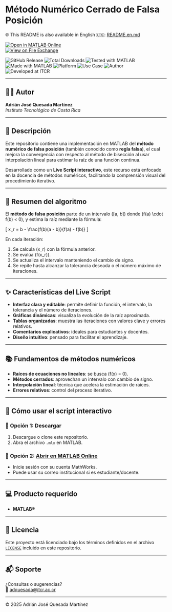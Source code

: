 # Método Numérico Cerrado de Falsa Posición

🌐 This README is also available in English 🇺🇸: [README.en.md](README.en.md)

[![Open in MATLAB Online](https://www.mathworks.com/images/responsive/global/open-in-matlab-online.svg)](https://matlab.mathworks.com/open/github/v1?repo=adriancrc/Metodo-Numerico-de-Falsa-Posicion)  
[![View on File Exchange](https://www.mathworks.com/matlabcentral/images/matlab-file-exchange.svg)](https://la.mathworks.com/matlabcentral/fileexchange/)

![GitHub Release](https://img.shields.io/github/v/release/adriancrc/Metodo-Numerico-de-Falsa-Posicion)
![Total Downloads](https://img.shields.io/github/downloads/adriancrc/Metodo-Numerico-de-Falsa-Posicion/total)
![Tested with MATLAB](https://img.shields.io/endpoint?url=https://raw.githubusercontent.com/adriancrc/Metodo-Numerico-de-Falsa-Posicion/main/report/badge/tested_with.json)
![Made with MATLAB](https://img.shields.io/badge/Made%20with-MATLAB-blue)
![Platform](https://img.shields.io/badge/Platform-Windows%20%7C%20macOS%20%7C%20Linux-lightgrey)
![Use Case](https://img.shields.io/badge/Use-Educational-success)
![Author](https://img.shields.io/badge/Author-Adrián%20Quesada%20Martínez-blueviolet)
![Developed at ITCR](https://img.shields.io/badge/Developed%20at-ITCR-blue)

---

## 👨‍💻 Autor
**Adrián José Quesada Martínez**  
*Instituto Tecnológico de Costa Rica*

---

## 📘 Descripción

Este repositorio contiene una implementación en MATLAB del **método numérico de falsa posición** (también conocido como **regla falsa**), el cual mejora la convergencia con respecto al método de bisección al usar interpolación lineal para estimar la raíz de una función continua.

Desarrollado como un **Live Script interactivo**, este recurso está enfocado en la docencia de métodos numéricos, facilitando la comprensión visual del procedimiento iterativo.

---

## 🧠 Resumen del algoritmo

El **método de falsa posición** parte de un intervalo \([a, b]\) donde \(f(a) \cdot f(b) < 0\), y estima la raíz mediante la fórmula:

\[
x_r = b - \frac{f(b)(a - b)}{f(a) - f(b)}
\]

En cada iteración:

1. Se calcula \(x_r\) con la fórmula anterior.
2. Se evalúa \(f(x_r)\).
3. Se actualiza el intervalo manteniendo el cambio de signo.
4. Se repite hasta alcanzar la tolerancia deseada o el número máximo de iteraciones.

---

## ✨ Características del Live Script

- **Interfaz clara y editable**: permite definir la función, el intervalo, la tolerancia y el número de iteraciones.
- **Gráficas dinámicas**: visualiza la evolución de la raíz aproximada.
- **Tablas organizadas**: muestra las iteraciones con valores clave y errores relativos.
- **Comentarios explicativos**: ideales para estudiantes y docentes.
- **Diseño intuitivo**: pensado para facilitar el aprendizaje.

---

## 📚 Fundamentos de métodos numéricos

- **Raíces de ecuaciones no lineales**: se busca \(f(x) = 0\).
- **Métodos cerrados**: aprovechan un intervalo con cambio de signo.
- **Interpolación lineal**: técnica que acelera la estimación de raíces.
- **Errores relativos**: control del proceso iterativo.

---

## 🚀 Cómo usar el script interactivo

### 🔹 Opción 1: Descargar

1. Descargue o clone este repositorio.
2. Abra el archivo `.mlx` en MATLAB.

### 🔹 Opción 2: [Abrir en MATLAB Online](https://matlab.mathworks.com/open/github/v1?repo=adriancrc/Metodo-Numerico-de-Falsa-Posicion)

- Inicie sesión con su cuenta MathWorks.
- Puede usar su correo institucional si es estudiante/docente.

---

## 💻 Producto requerido

- **MATLAB®**

---

## 📄 Licencia

Este proyecto está licenciado bajo los términos definidos en el archivo [`LICENSE`](LICENSE) incluido en este repositorio.

---

## 📬 Soporte

¿Consultas o sugerencias?  
📧 [adquesada@itcr.ac.cr](mailto:adquesada@itcr.ac.cr)

---

© 2025 Adrián José Quesada Martínez
